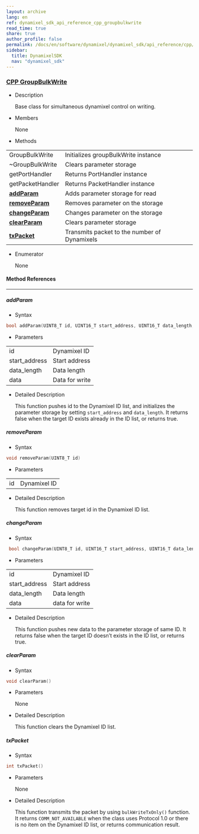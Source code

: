 ```yaml
---
layout: archive
lang: en
ref: dynamixel_sdk_api_reference_cpp_groupbulkwrite
read_time: true
share: true
author_profile: false
permalink: /docs/en/software/dynamixel/dynamixel_sdk/api_reference/cpp/cpp_groupbulkwrite/
sidebar:
  title: DynamixelSDK
  nav: "dynamixel_sdk"
---
```


<div style="counter-reset: h3 9"></div>
<div style="counter-reset: h2 2"></div>
<div style="counter-reset: h1 5"></div>

### [CPP GroupBulkWrite](#cpp-groupbulkwrite)

- Description

  Base class for simultaneous dynamixel control on writing.

- Members

  None


- Methods

| | |
| ------------- | ------------- |
|GroupBulkWrite	|Initializes groupBulkWrite instance|
|~GroupBulkWrite	|Clears parameter storage |
|getPortHandler	|Returns PortHandler instance|
|getPacketHandler	|Returns PacketHandler instance|
|**[addParam](#addparam)**	|Adds parameter storage for read |
|**[removeParam](#removeparam)**	|Removes parameter on the storage |
|**[changeParam](#changeparam)**	|Changes parameter on the storage |
|**[clearParam](#clearparam)**	|Clears parameter storage|
|**[txPacket](#txpacket)**	|Transmits packet to the number of Dynamixels|



- Enumerator

  None

#### Method References
----------------------------------------------

##### addParam
- Syntax
``` cpp
bool addParam(UINT8_T id, UINT16_T start_address, UINT16_T data_length, UINT8_T *data)
```
- Parameters

| | |
| ------------- | ------------- |
|id	|Dynamixel ID|
|start_address	|Start address|
|data_length	|Data length|
|data	|Data for write|

- Detailed Description

   This function pushes id to the Dynamixel ID list, and initializes the parameter storage by setting `start_address` and `data_length`. It returns false when the target ID exists already in the ID list, or returns true.


##### removeParam
- Syntax
``` cpp
void removeParam(UINT8_T id)
```
- Parameters

| | |
| ------------- | ------------- |
|id|	Dynamixel ID|

- Detailed Description

   This function removes target id in the Dynamixel ID list.


##### changeParam
- Syntax
``` cpp
 bool changeParam(UINT8_T id, UINT16_T start_address, UINT16_T data_length, UINT8_T *data)
```
- Parameters

| | |
| ------------- | ------------- |
|id	|Dynamixel ID|
|start_address	|Start address|
|data_length	|Data length|
|data	|data for write|

- Detailed Description

   This function pushes new data to the parameter storage of same ID. It returns false when the target ID doesn’t exists in the ID list, or returns true.


##### clearParam
- Syntax
``` cpp
void clearParam()
```
- Parameters

   None

- Detailed Description

   This function clears the Dynamixel ID list.


##### txPacket
- Syntax
``` cpp
int txPacket()
```
- Parameters

   None

- Detailed Description

   This function transmits the packet by using `bulkWriteTxOnly()` function. It returns `COMM_NOT_AVAILABLE` when the class uses Protocol 1.0 or there is no item on the Dynamixel ID list, or returns communication result.
